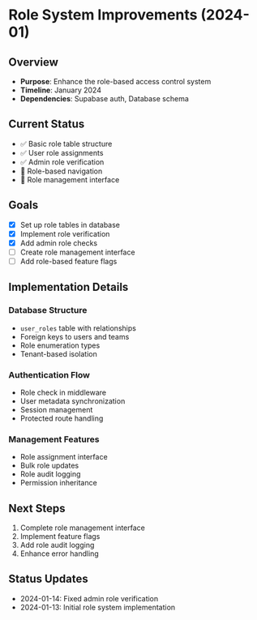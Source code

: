 # Role System Improvements (2024-01)

## Overview
- **Purpose**: Enhance the role-based access control system
- **Timeline**: January 2024
- **Dependencies**: Supabase auth, Database schema

## Current Status
- ✅ Basic role table structure
- ✅ User role assignments
- ✅ Admin role verification
- 🔄 Role-based navigation
- 📌 Role management interface

## Goals
- [x] Set up role tables in database
- [x] Implement role verification
- [x] Add admin role checks
- [ ] Create role management interface
- [ ] Add role-based feature flags

## Implementation Details

### Database Structure
- `user_roles` table with relationships
- Foreign keys to users and teams
- Role enumeration types
- Tenant-based isolation

### Authentication Flow
- Role check in middleware
- User metadata synchronization
- Session management
- Protected route handling

### Management Features
- Role assignment interface
- Bulk role updates
- Role audit logging
- Permission inheritance

## Next Steps
1. Complete role management interface
2. Implement feature flags
3. Add role audit logging
4. Enhance error handling

## Status Updates
- 2024-01-14: Fixed admin role verification
- 2024-01-13: Initial role system implementation 